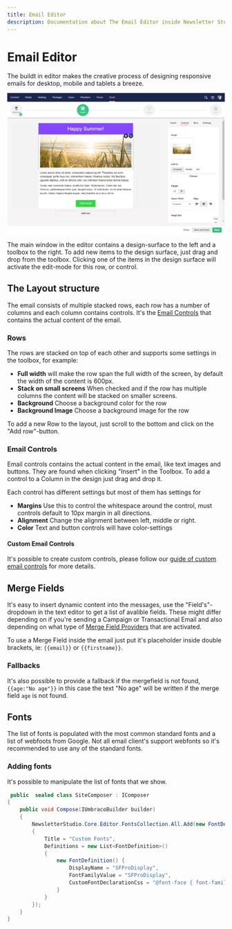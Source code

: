```yaml
---
title: Email Editor
description: Documentation about The Email Editor inside Newsletter Studio
---
```

# Email Editor

The buildt in editor makes the creative process of designing responsive emails for desktop, mobile and tablets a breeze.

![email-editor--edit](/media/email-editor--edit.png)

The main window in the editor contains a design-surface to the left and a toolbox to the right. To add new items to the design surface, just drag and drop from the toolbox. Clicking one of the items in the design surface will activate the edit-mode for this row, or control.



## The Layout structure

The email consists of multiple stacked rows, each row has a number of columns and each column contains controls. It's the [Email Controls](../develop/email-control.md) that contains the actual content of the email.

### Rows

The rows are stacked on top of each other and supports some settings in the toolbox, for example:

* **Full width** will make the row span the full width of the screen, by default the width of the content is 600px.
* **Stack on small screens** When checked and if the row has multiple columns the content will be stacked on smaller screens.
* **Background** Choose a background color for the row
* **Background Image** Choose a background image for the row

To add a new Row to the layout, just scroll to the bottom and click on the "Add row"-button.

### Email Controls

Email controls contains the actual content in the email, like text images and buttons. They are found when clicking "Insert" in the Toolbox. To add a control to a Column in the design just drag and drop it. 

Each control has different settings but most of them has settings for

* **Margins** Use this to control the whitespace around the control, must controls default to 10px margin in all directions.
* **Alignment** Change the alignment between left, middle or right.
* **Color** Text and button controls will have color-settings



#### Custom Email Controls

It's possible to create custom controls, please follow our [guide of custom email controls](../develop/email-control.md) for more details.

## Merge Fields
It's easy to insert dynamic content into the messages, use the "Field's"-dropdown in the text editor to get a list of avalible fields. These might differ depending on if you're sending a Campaign or Transactional Email and also depending on what type of [Merge Field Providers](../develop/merge-field-providers.md) that are activated.

To use a Merge Field inside the email just put it's placeholder inside double brackets, ie: `{{email}}` or `{{firstname}}`. 

### Fallbacks
It's also possible to provide a fallback if the mergefield is not found, `{{age:"No age"}}` in this case the text "No age" will be written if the merge field `age` is not found.

## Fonts
The list of fonts is populated with the most common standard fonts and a list of webfoots from Google. Not all email client's support webfonts so it's recommended to use any of the standard fonts.

### Adding fonts
It's possible to manipulate the list of fonts that we show.

```csharp
 public  sealed class SiteComposer : IComposer
{
    public void Compose(IUmbracoBuilder builder)
    {
        NewsletterStudio.Core.Editor.FontsCollection.All.Add(new FontDefinitionGroup()
        {
            Title = "Custom Fonts",
            Definitions = new List<FontDefinition>()
            {
                new FontDefinition() {
                    DisplayName = "SFProDisplay",
                    FontFamilyValue = "SFProDisplay",
                    CustomFontDeclarationCss = "@font-face { font-family: 'SFProDisplay'; src: url('https://www.mysite.com/fonts/SFProDisplay-Bold.woff2') format('woff'); font-weight: normal; font-style: normal; }"
                }
            }
        });
    }
}
```
